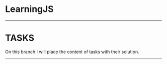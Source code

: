 # LearningJS
______________________________________________________________________
# TASKS

On this branch I will place the content of tasks with their solution.
_______________________________________________________________________
